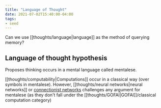 ```yaml
---
title: "Language of Thought"
date: 2021-07-02T15:40:00-04:00
tags:
- seed
---
```


Can we use [[thoughts/language|language]] as the method of querying memory? 

## Language of thought hypothesis
Proposes thinking occurs in a mental language called mentalese.

[[thoughts/computability|Computations]] occur in a classical way (over symbols in mentalese). However, [[thoughts/neural networks|neural networks]] or [connectionist networks](thoughts/connectionist%20networks.md) challenges any argument for mentalese (as they don't fall under the [[thoughts/GOFAI|GOFAI]]/classical computation category)